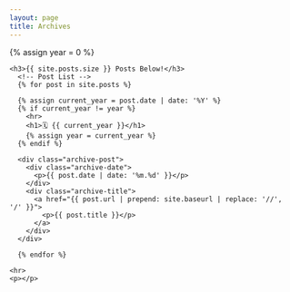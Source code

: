 ```yaml
---
layout: page
title: Archives
---
```


{% assign year = 0 %}

<div class="container">
  <div class="row">
    <div class="col-lg-8 col-md-10 mx-auto">

    <h3>{{ site.posts.size }} Posts Below!</h3>
      <!-- Post List -->
      {% for post in site.posts %}

      {% assign current_year = post.date | date: '%Y' %}
      {% if current_year != year %}
        <hr>
        <h1>🗓️ {{ current_year }}</h1>
        {% assign year = current_year %}
      {% endif %}

      <div class="archive-post">
        <div class="archive-date">
          <p>{{ post.date | date: '%m.%d' }}</p>
        </div>
        <div class="archive-title">
          <a href="{{ post.url | prepend: site.baseurl | replace: '//', '/' }}">
            <p>{{ post.title }}</p>
          </a>
        </div>
      </div>

      {% endfor %}

    <hr>
    <p></p>

  </div>
</div>

